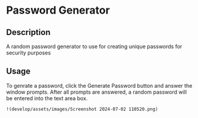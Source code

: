 # Password Generator

## Description

A random password generator to use for creating unique passwords for security purposes

## Usage

To genrate a password, click the Generate Password button and answer the window prompts. After all prompts are answered, a random password will be entered into the text area box.

    !(develop/assets/images/Screenshot 2024-07-02 110520.png)
